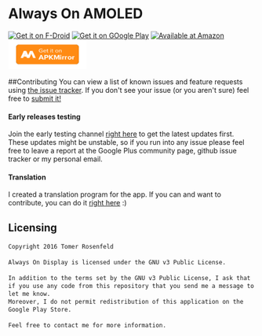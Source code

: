 # Always On AMOLED 
[<img src="https://f-droid.org/badge/get-it-on.png" alt="Get it on F-Droid" height="60">](https://f-droid.org/app/com.tomer.alwayson)
[<img src="https://play.google.com/intl/en_us/badges/images/generic/en_badge_web_generic.png" alt="Get it on GOogle Play" height="60">](https://play.google.com/store/apps/details?id=com.tomer.alwayson)
[<img src="ART/amazon-underground-app-us-black.png" alt="Available at Amazon" height="60">](https://www.amazon.com/Tomers-Apps-Always-On-AMOLED/dp/B01M0KRJV3)
[<img src="ART/apkmirror.png" alt="Available at APKMirror" height="60">](http://www.apkmirror.com/apk/tomer-rosenfeld/always-on-amoled-beta/)

##Contributing
You can view a list of known issues and feature requests using [the issue tracker](
https://github.com/rosenpin/AlwaysOnDisplayAmoled/issues). If you don't see your issue (or you
aren't sure) feel free to [submit it!](https://github.com/rosenpin/AlwaysOnDisplayAmoled/issues/new)

#### Early releases testing
Join the early testing channel [right here](https://play.google.com/apps/testing/com.tomer.alwayson) to get the latest updates first. These updates might be unstable, so if you run into any issue please feel free to leave a report at the Google Plus community page, github issue tracker or my personal email.

#### Translation
I created a translation program for the app.
If you can and want to contribute, you can do it [right here](https://crowdin.com/project/always-on-amoled) :)


## Licensing
```
Copyright 2016 Tomer Rosenfeld

Always On Display is licensed under the GNU v3 Public License.

In addition to the terms set by the GNU v3 Public License, I ask that if you use any code from this repository that you send me a message to let me know.
Moreover, I do not permit redistribution of this application on the Google Play Store.

Feel free to contact me for more information.
```
